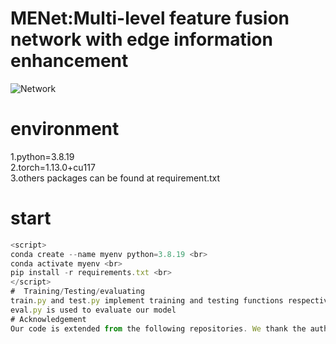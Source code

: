# MENet:Multi-level feature fusion network with edge information enhancement
![Network](https://github.com/yang19950966666/MENet/assets/150333424/d6f082ca-82b3-44ad-8500-1b8ad3ec4549)

# environment
1.python=3.8.19 <br>
2.torch=1.13.0+cu117  <br>
3.others packages can be found at requirement.txt  <br>
# start
```javascript
<script>
conda create --name myenv python=3.8.19 <br>
conda activate myenv <br>
pip install -r requirements.txt <br>
</script>
#  Training/Testing/evaluating
train.py and test.py implement training and testing functions respectively.<br>
eval.py is used to evaluate our model
# Acknowledgement
Our code is extended from the following repositories. We thank the authors for releasing the codes.<br>
